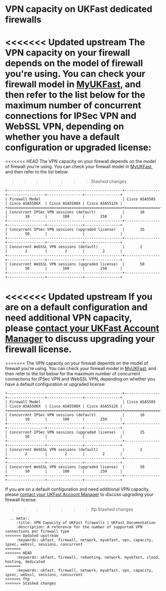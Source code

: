 # VPN capacity on UKFast dedicated firewalls

<<<<<<< Updated upstream
The VPN capacity on your firewall depends on the model of firewall you're using. You can check your firewall model in [MyUKFast](https://my.ukfast.co.uk/server/dedicated-firewall.php), and then refer to the list below for the maximum number of concurrent connections for IPSec VPN and WebSSL VPN, depending on whether you have a default configuration or upgraded license:
=======
<<<<<<< HEAD
The VPN capacity on your firewall depends on the model of firewall you're using. You can check your firewall model in [MyUKFast](https://my.ukfast.co.uk/server/dedicated-firewall.php), and then refer to the list below:
>>>>>>> Stashed changes

```eval_rst
+----------------------------------------------------+----------------+-----------------+----------------+----------------+
| Firewall Model                                     | Cisco ASA5505  | Cisco ASA5506X  | Cisco ASA5508X | Cisco ASA5512X |
+====================================================+================+=================+================+================+
| Concurrent IPSec VPN sessions (default)            |       10       |        10       |       100      |       250      |
+----------------------------------------------------+----------------+-----------------+----------------+----------------+
| Concurrent IPSec VPN sessions (upgraded license)   |       25       |        50       |                |                |
+----------------------------------------------------+----------------+-----------------+----------------+----------------+
| Concurrent WebSSL VPN sessions (default)           |       2        |        2        |        2       |        2       |
+----------------------------------------------------+----------------+-----------------+----------------+----------------+
| Concurrent WebSSL VPN sessions (upgraded license)  |       50       |        50       |       100      |       250      |
+----------------------------------------------------+----------------+-----------------+----------------+----------------+
```
<<<<<<< Updated upstream
If you are on a default configuration and need additional VPN capacity, please [contact your UKFast Account Manager](https://my.ukfast.co.uk/account/your-account-manager.php) to discuss upgrading your firewall license.
=======
=======
The VPN capacity on your firewall depends on the model of firewall you're using. You can check your firewall model in [MyUKFast](https://my.ukfast.co.uk/server/dedicated-firewall.php), and then refer to the list below for the maximum number of concurrent connections for IPSec VPN and WebSSL VPN, depending on whether you have a default configuration or upgraded license:

```eval_rst
+----------------------------------------------------+----------------+-----------------+----------------+----------------+
| Firewall Model                                     | Cisco ASA5505  | Cisco ASA5506X  | Cisco ASA5508X | Cisco ASA5512X |
+====================================================+================+=================+================+================+
| Concurrent IPSec VPN sessions (default)            |       10       |        10       |       100      |       250      |
+----------------------------------------------------+----------------+-----------------+----------------+----------------+
| Concurrent IPSec VPN sessions (upgraded license)   |       25       |        50       |                |                |
+----------------------------------------------------+----------------+-----------------+----------------+----------------+
| Concurrent WebSSL VPN sessions (default)           |       2        |        2        |        2       |        2       |
+----------------------------------------------------+----------------+-----------------+----------------+----------------+
| Concurrent WebSSL VPN sessions (upgraded license)  |       50       |        50       |       100      |       250      |
+----------------------------------------------------+----------------+-----------------+----------------+----------------+
```
If you are on a default configuration and need additional VPN capacity, please [contact your UKFast Account Manager](https://my.ukfast.co.uk/account/your-account-manager.php) to discuss upgrading your firewall license.
>>>>>>> ftp
>>>>>>> Stashed changes


```eval_rst
  .. meta::
     :title: VPN Capacity of UKFast firewalls | UKFast Documentation
     :description: A reference for the number of supported VPN connections per firewall type
<<<<<<< Updated upstream
     :keywords: ukfast, firewall, network, myukfast, vpn, capacity, ipsec, webssl, sessions, concurrent
=======
<<<<<<< HEAD
     :keywords: ukfast, firewall, rebooting, network, myukfast, cloud, hosting, dedicated
=======
     :keywords: ukfast, firewall, network, myukfast, vpn, capacity, ipsec, webssl, sessions, concurrent
>>>>>>> ftp
>>>>>>> Stashed changes
```
